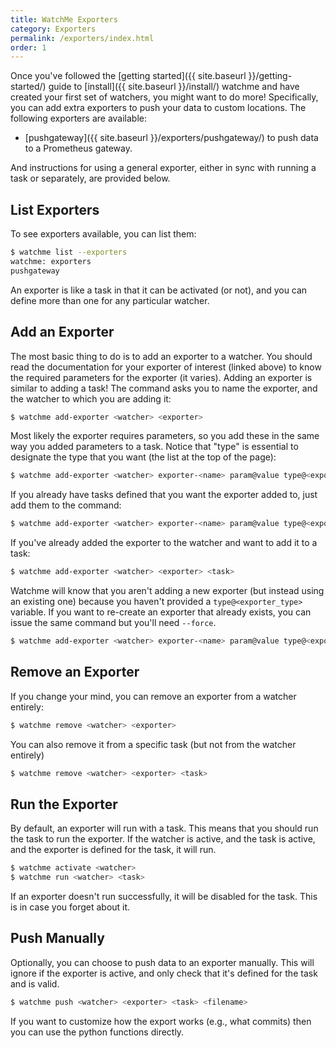 ```yaml
---
title: WatchMe Exporters
category: Exporters
permalink: /exporters/index.html
order: 1
---
```


Once you've followed the [getting started]({{ site.baseurl }}/getting-started/)
guide to [install]({{ site.baseurl }}/install/) watchme and have created your first 
set of watchers, you might want to do more! Specifically, you can add 
extra exporters to push your data to custom locations. The following exporters
are available:

 - [pushgateway]({{ site.baseurl }}/exporters/pushgateway/) to push data to a Prometheus gateway.

And instructions for using a general exporter, either in sync with running a task
or separately, are provided below.


## List Exporters

To see exporters available, you can list them:

```bash
$ watchme list --exporters
watchme: exporters
pushgateway
```

An exporter is like a task in that it can be activated
(or not), and you can define more than one for any particular watcher.

## Add an Exporter

The most basic thing to do is to add an exporter to a watcher. You should
read the documentation for your exporter of interest (linked above) to
know the required parameters for the exporter (it varies). 
Adding an exporter is similar to adding a task! The command asks you to
name the exporter, and the watcher to which you are adding it:

```bash
$ watchme add-exporter <watcher> <exporter>
```

Most likely the exporter requires parameters, so you add these in the same way
you added parameters to a task. Notice that "type" is essential to designate the
type that you want (the list at the top of the page):

```bash
$ watchme add-exporter <watcher> exporter-<name> param@value type@<exporter_type>
```

If you already have tasks defined that you want the exporter added to, just add them to the command:

```bash
$ watchme add-exporter <watcher> exporter-<name> param@value type@<exporter_type> <tasks>
```

If you've already added the exporter to the watcher and want to add it to a task:

```bash
$ watchme add-exporter <watcher> <exporter> <task>
```

Watchme will know that you aren't adding a new exporter (but instead using
an existing one) because you haven't provided a `type@<exporter_type>`
variable. If you want to re-create an exporter that already exists, you
can issue the same command but you'll need `--force`.

```bash
$ watchme add-exporter <watcher> exporter-<name> param@value type@<exporter_type> --force
``` 

## Remove an Exporter

If you change your mind, you can remove an exporter from a watcher entirely:

```bash
$ watchme remove <watcher> <exporter>
```

You can also remove it from a specific task (but not from the watcher entirely)

```bash
$ watchme remove <watcher> <exporter> <task>
```


## Run the Exporter

By default, an exporter will run with a task. This means that you should
run the task to run the exporter. If the watcher is active, and the task
is active, and the exporter is defined for the task, it will run.

```bash
$ watchme activate <watcher>
$ watchme run <watcher> <task>
```

If an exporter doesn't run successfully, it will be disabled for the task.
This is in case you forget about it.


## Push Manually

Optionally, you can choose to push data to an exporter manually.
This will ignore if the exporter is active, and only check that it's 
defined for the task and is valid.

```bash
$ watchme push <watcher> <exporter> <task> <filename>
```

If you want to customize how the export works (e.g., what commits)
then you can use the python functions directly.
